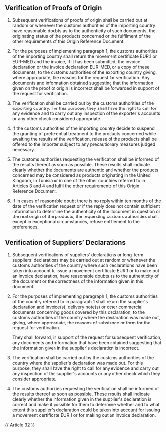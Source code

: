 ## Verification of Proofs of Origin

1. Subsequent verifications of proofs of origin shall be carried out at random or whenever the customs authorities of the importing country have reasonable doubts as to the authenticity of such documents, the originating status of the products concerned or the fulfilment of the other requirements of this Origin Reference Document.

2. For the purposes of implementing paragraph 1, the customs authorities of the importing country shall return the movement certificate EUR.1 or EUR-MED and the invoice, if it has been submitted, the invoice declaration or the invoice declaration EUR-MED, or a copy of these documents, to the customs authorities of the exporting country giving, where appropriate, the reasons for the request for verification. Any documents and information obtained suggesting that the information given on the proof of origin is incorrect shall be forwarded in support of the request for verification.

3. The verification shall be carried out by the customs authorities of the exporting country. For this purpose, they shall have the right to call for any evidence and to carry out any inspection of the exporter's accounts or any other check considered appropriate.

4. If the customs authorities of the importing country decide to suspend the granting of preferential treatment to the products concerned while awaiting the results of the verification, release of the products shall be offered to the importer subject to any precautionary measures judged necessary.

5. The customs authorities requesting the verification shall be informed of the results thereof as soon as possible. These results shall indicate clearly whether the documents are authentic and whether the products concerned may be considered as products originating in the United Kingdom, in Tunisia or in one of the other countries referred to in Articles 3 and 4 and fulfil the other requirements of this Origin Reference Document.

6. If in cases of reasonable doubt there is no reply within ten months of the date of the verification request or if the reply does not contain sufficient information to determine the authenticity of the document in question or the real origin of the products, the requesting customs authorities shall, except in exceptional circumstances, refuse entitlement to the preferences.

## Verification of Suppliers’ Declarations

1. Subsequent verifications of suppliers’ declarations or long-term suppliers’ declarations may be carried out at random or whenever the customs authorities of the country where such declarations have been taken into account to issue a movement certificate EUR.1 or to make out an invoice declaration, have reasonable doubts as to the authenticity of the document or the correctness of the information given in this document.

2. For the purposes of implementing paragraph 1, the customs authorities of the country referred to in paragraph 1 shall return the supplier's declaration and invoice(s), delivery note(s) or other commercial documents concerning goods covered by this declaration, to the customs authorities of the country where the declaration was made out, giving, where appropriate, the reasons of substance or form for the request for verification.

    They shall forward, in support of the request for subsequent verification, any documents and information that have been obtained suggesting that the information given in the supplier's declaration is incorrect.

3. The verification shall be carried out by the customs authorities of the country where the supplier's declaration was made out. For this purpose, they shall have the right to call for any evidence and carry out any inspection of the supplier's accounts or any other check which they consider appropriate.

4. The customs authorities requesting the verification shall be informed of the results thereof as soon as possible. These results shall indicate clearly whether the information given in the supplier's declaration is correct and make it possible for them to determine whether and to what extent this supplier's declaration could be taken into account for issuing a movement certificate EUR.1 or for making out an invoice declaration.

{{ Article 32 }}
